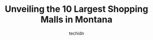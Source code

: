 ---
layout: ampstory
image: https://i0.wp.com/paketmu.com/wp-content/uploads/2023/06/butte-plaza-mall-0-in-montana-1686371943.jpeg?resize=640,853
author: techidn
featured: false
description: Explore the diverse Shopping Mall scene in Montana, home to an incredible selection of 10 establishments catering to every taste. Whether youre in search of iconic favorites or undiscovered
title: Unveiling the 10 Largest Shopping Malls in Montana
cover:
   title: Unveiling the 10 Largest Shopping Malls in Montana
   subtitle: RICKPATE
   background: https://paketmu.com/wp-content/uploads/2023/06/butte-plaza-mall-0-in-montana-1686371943.jpeg

pages: 
 - layout: thirds
   top: <h1>#1 Rimrock Mall</h1>
   bottom: "<p>Very nice small mall without shopping limitations! Lol its clean, the staff at the shops were friendly and I just browsed most of the time. Only one thing to mention fo</p>"
   background: https://paketmu.com/wp-content/uploads/2023/06/butte-plaza-mall-1-in-montana-1686371947.jpeg
   backgroundblur: true
 - layout: thirds
   top: <h1>#2 Southgate Mall</h1>
   bottom: "<p>Lots of shops and its clean.Needs an updated place for people to sit with media devices charging for phones etc. It has Scheels and a small arcade but a neat little free </p>"
   background: https://paketmu.com/wp-content/uploads/2023/06/butte-plaza-mall-2-in-montana-1686371949.jpeg
   cta:
      link: https://paketmu.com/unveiling-the-10-largest-shopping-malls-in-montana/
      text: Unveiling the 10 Largest Shopping Malls in Montana
 - layout: thirds
   top: <h1>#3 Gallatin Valley Mall</h1>
   bottom: "<p>Terrific staff! Everything was so nicely and warmly decorated. My boys loved watching the train sets. Then ad they sat with Santa, they were a challenge. We could not get</p>"
   background: https://paketmu.com/wp-content/uploads/2023/06/butte-plaza-mall-3-in-montana-1686371950.jpeg
   cta:
      link: https://paketmu.com/unveiling-the-10-largest-shopping-malls-in-montana/
      text: Unveiling the 10 Largest Shopping Malls in Montana
 - layout: thirds
   top: <h1>#4 Holiday Village Mall</h1>
   bottom: "<p>1200 10th Ave S, Great Falls, MT 59405, United States</p>"
   background: https://images.unsplash.com/photo-1602536052359-ef94c21c5948?ixlib=rb-4.0.3&ixid=MnwxMjA3fDB8MHxwaG90by1wYWdlfHx8fGVufDB8fHx8&auto=format&fit=crop&w=640&h=853&q=80
   cta:
      link: https://paketmu.com/unveiling-the-10-largest-shopping-malls-in-montana/
      text: Unveiling the 10 Largest Shopping Malls in Montana
 - layout: thirds
   top: <h1>#5 Kalispell Center Mall</h1>
   bottom: "<p>20 N Main St, Kalispell, MT 59901, United States</p>"
   background: https://images.unsplash.com/photo-1518640467707-6811f4a6ab73?ixlib=rb-4.0.3&ixid=MnwxMjA3fDB8MHxwaG90by1wYWdlfHx8fGVufDB8fHx8&auto=format&fit=crop&w=640&h=853&q=80
   cta:
      link: https://paketmu.com/unveiling-the-10-largest-shopping-malls-in-montana/
      text: Unveiling the 10 Largest Shopping Malls in Montana
 - layout: thirds
   top: <h1>#6 Grant Creek Town Center, 3205 building</h1>
   bottom: "<p>3205 N Reserve St, Missoula, MT 59808, United States</p>"
   background: https://images.unsplash.com/photo-1531169509526-f8f1fdaa4a67?ixlib=rb-4.0.3&ixid=MnwxMjA3fDB8MHxwaG90by1wYWdlfHx8fGVufDB8fHx8&auto=format&fit=crop&w=640&h=853&q=80
   cta:
      link: https://paketmu.com/unveiling-the-10-largest-shopping-malls-in-montana/
      text: Unveiling the 10 Largest Shopping Malls in Montana
 - layout: thirds
   top: <h1>#7 Hutton Ranch Plaza</h1>
   bottom: "<p>175 Hutton Ranch Rd Ste 103 #330, Kalispell, MT 59901, United States</p>"
   background: https://images.unsplash.com/photo-1546497974-b213c9efb599?ixlib=rb-4.0.3&ixid=MnwxMjA3fDB8MHxwaG90by1wYWdlfHx8fGVufDB8fHx8&auto=format&fit=crop&w=640&h=853&q=80
   cta:
      link: https://paketmu.com/unveiling-the-10-largest-shopping-malls-in-montana/
      text: Unveiling the 10 Largest Shopping Malls in Montana
 - layout: thirds
   middle: Continue reading...
   background: https://images.unsplash.com/photo-1615749413727-825b59a857b5?ixlib=rb-4.0.3&ixid=MnwxMjA3fDB8MHxwaG90by1wYWdlfHx8fGVufDB8fHx8&auto=format&fit=crop&w=640&h=853&q=80
   cta:
      link: https://paketmu.com/unveiling-the-10-largest-shopping-malls-in-montana/
      text: Unveiling the 10 Largest Shopping Malls in Montana
      
---